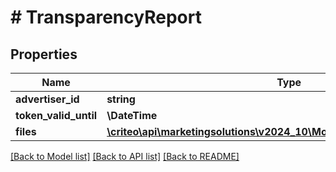 # # TransparencyReport

## Properties

Name | Type | Description | Notes
------------ | ------------- | ------------- | -------------
**advertiser_id** | **string** |  |
**token_valid_until** | **\DateTime** |  |
**files** | [**\criteo\api\marketingsolutions\v2024_10\Model\TransparencyReportFile[]**](TransparencyReportFile.md) |  |

[[Back to Model list]](../../README.md#models) [[Back to API list]](../../README.md#endpoints) [[Back to README]](../../README.md)
